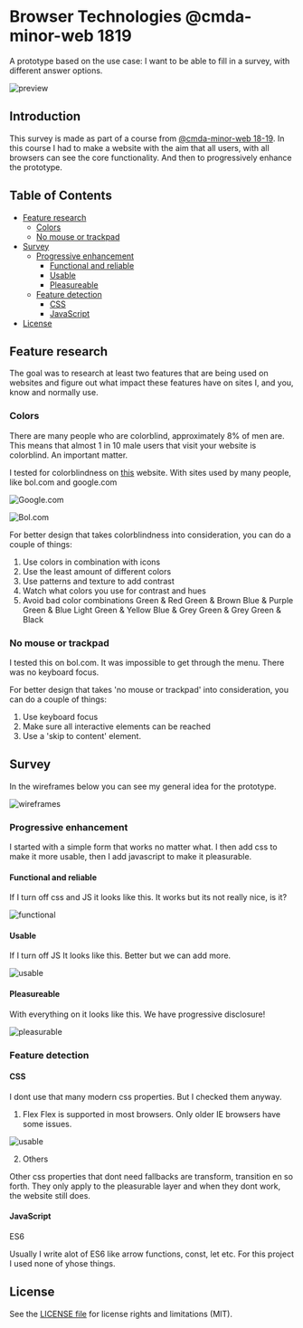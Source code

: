 # Browser Technologies @cmda-minor-web 1819

A prototype based on the use case: I want to be able to fill in a survey, with different answer options.

![preview](screens/screenshot.png)

## Introduction
This survey is made as part of a course from [@cmda-minor-web 18-19](https://github.com/cmda-minor-web/browser-technologies-1819). In this course I had to make a website with the aim that all users, with all browsers can see the core functionality. And then to progressively enhance the prototype.

## Table of Contents

- [Feature research](#feature-research)
  - [Colors](#Colors)
  - [No mouse or trackpad](#no-mouse-or-trackpad)
- [Survey](#survey)
  - [Progressive enhancement](#progressive-enhancement)
    - [Functional and reliable](#functional-and-reliable)
    - [Usable](#usable)
    - [Pleasureable](#pleasureable)
  - [Feature detection](#feature-detection)
    - [CSS](#css)
    - [JavaScript](#javascript)
- [License](#license)

## Feature research
The goal was to research at least two features that are being used on websites and figure out what impact these features have on sites I, and you, know and normally use.

### Colors

There are many people who are colorblind, approximately 8% of men are. This means that almost 1 in 10 male users that visit your website is colorblind. An important matter.

I tested for colorblindness on [this](https://www.toptal.com/designers/colorfilter/) website. With sites used by many people, like bol.com and google.com

![Google.com](google.png)

![Bol.com](colorblind.png)

For better design that takes colorblindness into consideration, you can do a couple of things: 
1. Use colors in combination with icons
2. Use the least amount of different colors
3. Use patterns and texture to add contrast
4. Watch what colors you use for contrast and hues
5. Avoid bad color combinations 
Green & Red
Green & Brown
Blue & Purple
Green & Blue
Light Green & Yellow
Blue & Grey
Green & Grey
Green & Black

### No mouse or trackpad

I tested this on bol.com. It was impossible to get through the menu. There was no keyboard focus.

For better design that takes 'no mouse or trackpad' into consideration, you can do a couple of things: 

1. Use keyboard focus
2. Make sure all interactive elements can be reached
3. Use a 'skip to content' element.

## Survey

In the wireframes below you can see my general idea for the prototype.

![wireframes](screens/wireframes.jpeg)

### Progressive enhancement
I started with a simple form that works no matter what. I then add css to make it more usable, then I add javascript to make it pleasurable.

#### Functional and reliable
If I turn off css and JS it looks like this. It works but its not really nice, is it?

![functional](screens/functional.png)

#### Usable
If I turn off JS It looks like this. Better but we can add more.

![usable](screens/usable.png)

#### Pleasureable
With everything on it looks like this. We have progressive disclosure!

![pleasurable](screens/pleasurable.png)

### Feature detection

#### CSS

I dont use that many modern css properties. But I checked them anyway.

1. Flex
Flex is supported in most browsers. Only older IE browsers have some issues.

![usable](screens/flex.png)

2. Others

Other css properties that dont need fallbacks are transform, transition en so forth. They only apply to the pleasurable layer and when they dont work, the website still does.

#### JavaScript

ES6

Usually I write alot of ES6 like arrow functions, const, let etc. For this project I used none of yhose things.

## License 
See the [LICENSE file](https://github.com/Mennauu/browser-technologies-1819/blob/master/LICENSE) for license rights and limitations (MIT).

